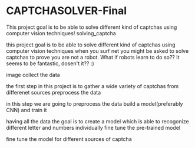 # CAPTCHASOLVER-Final
This project goal is to be able to solve different kind of captchas using computer vision techniques!
solving_captcha

this project goal is to be able to solve different kind of captchas using computer vision techniques when you surf net you might be asked to solve captchas to prove you are not a robot. What if robots learn to do so?? It seems to be fantastic, dosen't it?? :)

image
collect the data

the first step in this project is to gather a wide variety of captchas from differenet sources
preprocess the data

in this step we are going to preprocess the data
build a model(preferably CNN) and train it

having all the data the goal is to create a model which is able to recogonize different letter and numbers individually
fine tune the pre-trained model

fine tune the model for different sources of captcha

